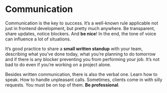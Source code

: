 # Communication

Communication is the key to success. It’s a well-known rule applicable not just in frontend development, but pretty much anywhere. Be transparent, share updates, notice blockers. And **be nice**! In the end, the tone of voice can influence a lot of situations.

It’s good practice to share a **small written standup** with your team, describing what you’ve done today, what you’re planning to do tomorrow and if there is any blocker preventing you from performing your job. It’s not bad to do even if you’re working on a project alone.

Besides written communication, there is also the verbal one. Learn how to speak. How to handle unpleasant calls. Sometimes, clients come in with silly requests. You must be on top of them. **Be professional**.

